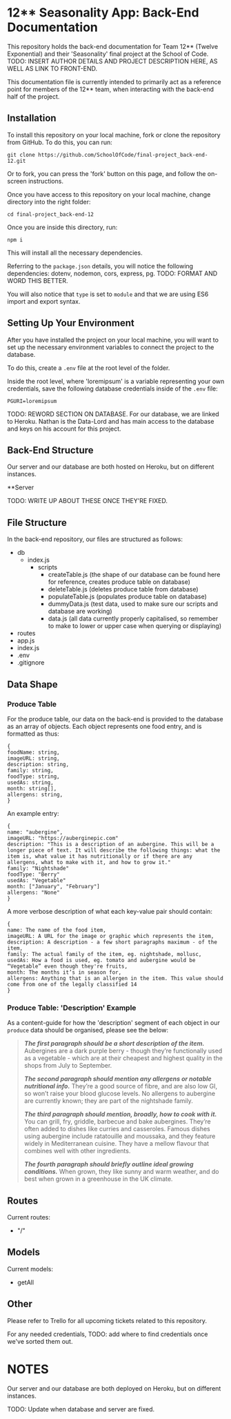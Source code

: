 # 12\*\* Seasonality App: Back-End Documentation

This repository holds the back-end documentation for Team 12\*\* (Twelve Exponential) and their 'Seasonality' final project at the School of Code. TODO: INSERT AUTHOR DETAILS AND PROJECT DESCRIPTION HERE, AS WELL AS LINK TO FRONT-END.

This documentation file is currently intended to primarily act as a reference point for members of the 12\*\* team, when interacting with the back-end half of the project.

## Installation

To install this repository on your local machine, fork or clone the repository from GitHub. To do this, you can run:

```
git clone https://github.com/SchoolOfCode/final-project_back-end-12.git
```

Or to fork, you can press the 'fork' button on this page, and follow the on-screen instructions.

Once you have access to this repository on your local machine, change directory into the right folder:

```
cd final-project_back-end-12
```

Once you are inside this directory, run:

```
npm i
```

This will install all the necessary dependencies.

Referring to the `package.json` details, you will notice the following dependencies: dotenv, nodemon, cors, express, pg. TODO: FORMAT AND WORD THIS BETTER.

You will also notice that `type` is set to `module` and that we are using ES6 import and export syntax.

## Setting Up Your Environment

After you have installed the project on your local machine, you will want to set up the necessary environment variables to connect the project to the database.

To do this, create a `.env` file at the root level of the folder.

Inside the root level, where 'loremipsum' is a variable representing your own credentials, save the following database credentials inside of the `.env` file:

```
PGURI=loremipsum
```

TODO: REWORD SECTION ON DATABASE. For our database, we are linked to Heroku. Nathan is the Data-Lord and has main access to the database and keys on his account for this project.

## Back-End Structure

Our server and our database are both hosted on Heroku, but on different instances.

\*\*Server

TODO: WRITE UP ABOUT THESE ONCE THEY'RE FIXED.

## File Structure

In the back-end repository, our files are structured as follows:

- db
  - index.js
    - scripts
      - createTable.js (the shape of our database can be found here for reference, creates produce table on database)
      - deleteTable.js (deletes produce table from database)
      - populateTable.js (populates produce table on database)
      - dummyData.js (test data, used to make sure our scripts and database are working)
      - data.js (all data currently properly capitalised, so remember to make to lower or upper case when querying or displaying)
- routes
- app.js
- index.js
- .env
- .gitignore

## Data Shape

### Produce Table

For the produce table, our data on the back-end is provided to the database as an array of objects. Each object represents one food entry, and is formatted as thus:

```
{
foodName: string,
imageURL: string,
description: string,
family: string,
foodType: string,
usedAs: string,
month: string[],
allergens: string,
}
```

An example entry:

```
{
name: "aubergine",
imageURL: "https://auberginepic.com"
description: "This is a description of an aubergine. This will be a longer piece of text. It will describe the following things: what the item is, what value it has nutritionally or if there are any allergens, what to make with it, and how to grow it."
family: "Nightshade"
foodType: "Berry"
usedAs: "Vegetable"
month: ["January", "February"]
allergens: "None"
}
```

A more verbose description of what each key-value pair should contain:

```
{
name: The name of the food item,
imageURL: A URL for the image or graphic which represents the item,
description: A description - a few short paragraphs maximum - of the item,
family: The actual family of the item, eg. nightshade, mollusc,
usedAs: How a food is used, eg. tomato and aubergine would be “Vegetable” even though they're fruits,
month: The months it’s in season for,
allergens: Anything that is an allergen in the item. This value should come from one of the legally classified 14
}
```

### Produce Table: 'Description' Example

As a content-guide for how the 'description' segment of each object in our `produce` data should be organised, please see the below:

<blockquote>

**_The first paragraph should be a short description of the item._** Aubergines are a dark purple berry - though they’re functionally used as a vegetable - which are at their cheapest and highest quality in the shops from July to September.

**_The second paragraph should mention any allergens or notable nutritional info._** They’re a good source of fibre, and are also low GI, so won’t raise your blood glucose levels. No allergens to aubergine are currently known; they are part of the nightshade family.

**_The third paragraph should mention, broadly, how to cook with it._** You can grill, fry, griddle, barbecue and bake aubergines. They’re often added to dishes like curries and casseroles. Famous dishes using aubergine include ratatouille and moussaka, and they feature widely in Mediterranean cuisine. They have a mellow flavour that combines well with other ingredients.

**_The fourth paragraph should briefly outline ideal growing conditions._** When grown, they like sunny and warm weather, and do best when grown in a greenhouse in the UK climate.

</blockquote>

## Routes

Current routes:

- "/"

## Models

Current models:

- getAll

## Other

Please refer to Trello for all upcoming tickets related to this repository.

For any needed credentials, TODO: add where to find credentials once we've sorted them out.

# NOTES

Our server and our database are both deployed on Heroku, but on different instances.

TODO: Update when database and server are fixed.
